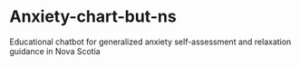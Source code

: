 # Anxiety-chart-but-ns
Educational chatbot for generalized anxiety self-assessment and relaxation guidance in Nova Scotia
